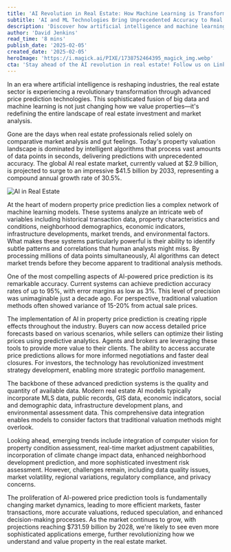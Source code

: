 ```yaml
---
title: 'AI Revolution in Real Estate: How Machine Learning is Transforming Property Price Prediction'
subtitle: 'AI and ML Technologies Bring Unprecedented Accuracy to Real Estate Valuations'
description: 'Discover how artificial intelligence and machine learning are revolutionizing real estate property valuation, achieving unprecedented accuracy rates of up to 95% and transforming how we buy, sell, and invest in property. Learn about the technology behind these advances and their impact on the industry''s future.'
author: 'David Jenkins'
read_time: '8 mins'
publish_date: '2025-02-05'
created_date: '2025-02-05'
heroImage: 'https://i.magick.ai/PIXE/1738752464395_magick_img.webp'
cta: 'Stay ahead of the AI revolution in real estate! Follow us on LinkedIn for daily updates on how technology is transforming property valuation and investment strategies.'
---
```


In an era where artificial intelligence is reshaping industries, the real estate sector is experiencing a revolutionary transformation through advanced price prediction technologies. This sophisticated fusion of big data and machine learning is not just changing how we value properties—it's redefining the entire landscape of real estate investment and market analysis.

Gone are the days when real estate professionals relied solely on comparative market analysis and gut feelings. Today's property valuation landscape is dominated by intelligent algorithms that process vast amounts of data points in seconds, delivering predictions with unprecedented accuracy. The global AI real estate market, currently valued at $2.9 billion, is projected to surge to an impressive $41.5 billion by 2033, representing a compound annual growth rate of 30.5%.

![AI in Real Estate](https://i.magick.ai/PIXE/1738752464399_magick_img.webp)

At the heart of modern property price prediction lies a complex network of machine learning models. These systems analyze an intricate web of variables including historical transaction data, property characteristics and conditions, neighborhood demographics, economic indicators, infrastructure developments, market trends, and environmental factors. What makes these systems particularly powerful is their ability to identify subtle patterns and correlations that human analysts might miss. By processing millions of data points simultaneously, AI algorithms can detect market trends before they become apparent to traditional analysis methods.

One of the most compelling aspects of AI-powered price prediction is its remarkable accuracy. Current systems can achieve prediction accuracy rates of up to 95%, with error margins as low as 3%. This level of precision was unimaginable just a decade ago. For perspective, traditional valuation methods often showed variance of 15-20% from actual sale prices.

The implementation of AI in property price prediction is creating ripple effects throughout the industry. Buyers can now access detailed price forecasts based on various scenarios, while sellers can optimize their listing prices using predictive analytics. Agents and brokers are leveraging these tools to provide more value to their clients. The ability to access accurate price predictions allows for more informed negotiations and faster deal closures. For investors, the technology has revolutionized investment strategy development, enabling more strategic portfolio management.

The backbone of these advanced prediction systems is the quality and quantity of available data. Modern real estate AI models typically incorporate MLS data, public records, GIS data, economic indicators, social and demographic data, infrastructure development plans, and environmental assessment data. This comprehensive data integration enables models to consider factors that traditional valuation methods might overlook.

Looking ahead, emerging trends include integration of computer vision for property condition assessment, real-time market adjustment capabilities, incorporation of climate change impact data, enhanced neighborhood development prediction, and more sophisticated investment risk assessment. However, challenges remain, including data quality issues, market volatility, regional variations, regulatory compliance, and privacy concerns.

The proliferation of AI-powered price prediction tools is fundamentally changing market dynamics, leading to more efficient markets, faster transactions, more accurate valuations, reduced speculation, and enhanced decision-making processes. As the market continues to grow, with projections reaching $731.59 billion by 2028, we're likely to see even more sophisticated applications emerge, further revolutionizing how we understand and value property in the real estate market.
